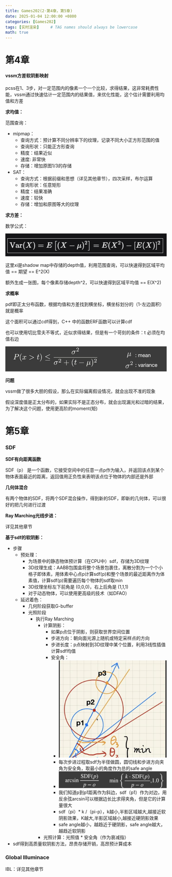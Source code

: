 ```yaml
---
title: Games202(2·第4章，第5章)
date: 2025-01-04 12:00:00 +0800
categories: [Games202]
tags: [实时渲染]     # TAG names should always be lowercase
math: true
---
```

# 第4章

#### vssm方差软阴影映射

pcss在1、3步，对一定范围内的像素一个一个比较，求得结果，这非常耗费性能，vssm通过快速估计一定范围内的结果值，来优化性能，这个估计需要利用均值和方差

**求均值：**

范围查询：

* mipmap：
  * 查询方式：预计算不同分辨率下的纹理，记录不同大小正方形范围的值
  * 查询形状：只能正方形查询
  * 精度：结果近似
  * 速度: 非常快
  * 存储：增加原图1/3的存储
* SAT：
  * 查询方式：根据前缀和思想（详见其他章节），四次采样，布尔运算
  * 查询形状：任意矩形
  * 精度：结果准确
  * 速度：较快
  * 存储：增加和原图等大的纹理

**求方差：**

数学公式：

![1742112492521](/assets/img/blog/math/方差和期望的关系.png)

这里xi是shadow map中存储的depth值，利用范围查询，可以快速得到区域平均值 == 期望 == E^2(X)

额外生成一张图，每个像素存储depth^2，可以快速得到区域平均值 == E(X^2)

**求概率**

pdf即正太分布函数，根据均值和方差找到横坐标，横坐标划分的（1-左边面积）就是概率

这个面积可以通过cdf得到，C++ 中的函数ERF函数可以计算cdf

也可以使用切比雪夫不等式，近似求得结果，但是有一个苛刻的条件：t 必须在均值右边

![1736083528679](/assets/img/blog/Games202/切比雪夫不等式.png)

**问题**

vssm做了很多大胆的假设，那么在实际偏离假设情况，就会出现不准的现象

假设深度值是正太分布的，如果实际不是正态分布，就会出现漏光和过暗的结果，为了解决这个问题，使用更高阶的moment(矩)

# 第5章

### SDF

**SDF有向距离函数**

SDF（p） 是一个函数，它接受空间中的任意一点p作为输入，并返回该点到某个物体表面最近的距离，返回值用正负性来表明该点位于物体的内部还是外部

**几何体混合**

有两个物体的SDF，将两个SDF混合操作，得到新的SDF，即新的几何体，可以很好的把几何进行过渡

**Ray Marching光线步进：**

详见其他章节

**基于sdf的软阴影：**

* 步骤
  * 预处理：
    * 为场景中的静态物体预计算（在CPU中）sdf，存储为3D纹理
    * 3D纹理生成：AABB包围盒将整个场景包裹住，离散分割为一个个小格子即体素，用体素中心点p计算sdf(p)和整个场景的最近距离作为体素值，计算sdf(p)需要遍历每个物体的sdf取min
    * 3D纹理坐标左下前角是 (0,0,0)，右上后角是 (1,1,1)
    * 对于动态物体，可以使用更高级的技术（如DFAO）
  * 延迟着色：
    * 几何阶段获取G-buffer
    * 光照阶段
      * 执行Ray Marching
        * 计算阴影：
          * 如果p点位于阴影，则获取世界空间位置
          * 步进方向：朝向面光源上随机或特定采样点的方向
          * 步进长度：p点映射到3D纹理中某个位置，利用3线性插值计算sdf均值
          * 安全角：
            * ![1736574861565](/assets/img/blog/Games202/safe%20angle.png)
            * 每次步进过程取sdf为半径做圆，圆切线和步进方向夹角为安全角，取最小的角度作为总的safe angle
            * ![1736574889255](/assets/img/blog/Games202/计算safe%20angle.png)
            * 我们知道p到p1距离作为斜边，sdf（p1）作为对边，用反余弦arcsin可以根据边长比求得夹角，但是它的计算量很大
            * sdf（pi）* k /（pi-p），k越小,半影区域越大,越接近软阴影效果，K越大,半影区域越小,越接近硬阴影效果
            * safe angle越小，越趋近于硬阴影，safe angle越大，越趋近软阴影
        * 光照计算：光照值 * 安全角（作为衰减指）
* sdf得到高质量软阴影方法，昂贵存储开销，高昂预计算成本

### Global Illuminace

IBL：详见其他章节